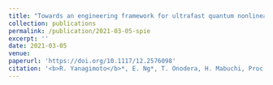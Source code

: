 ```yaml
---
title: "Towards an engineering framework for ultrafast quantum nonlinear optics"
collection: publications
permalink: /publication/2021-03-05-spie
excerpt: ''
date: 2021-03-05
venue: 
paperurl: 'https://doi.org/10.1117/12.2576098'
citation: '<b>R. Yanagimoto</b>*, E. Ng*, T. Onodera, H. Mabuchi, Proc. SPIE 11684, Ultrafast Phenomena and Nanophotonics XXV, 116841D (2021).'
---
```

